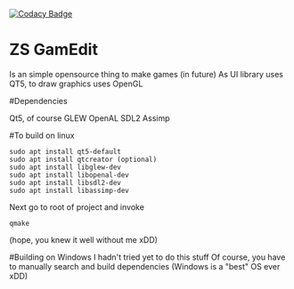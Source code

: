 [![Codacy Badge](https://api.codacy.com/project/badge/Grade/7922968d5a6642938c121868dbdad91b)](https://www.codacy.com/app/Cvostr/zsgamedit?utm_source=github.com&amp;utm_medium=referral&amp;utm_content=Cvostr/zsgamedit&amp;utm_campaign=Badge_Grade) 

# ZS GamEdit

Is an simple opensource thing to make games (in future)
As UI library uses QT5, to draw graphics uses OpenGL

#Dependencies

Qt5, of course
GLEW
OpenAL
SDL2
Assimp

#To build on linux
```
sudo apt install qt5-default
sudo apt install qtcreator (optional)
sudo apt install libglew-dev
sudo apt install libopenal-dev
sudo apt install libsdl2-dev
sudo apt install libassimp-dev
```
Next go to root of project and invoke
```
qmake
```
(hope, you knew it well without me xDD)

#Building on Windows
I hadn't tried yet to do this stuff
Of course, you have to manually search and build dependencies (Windows is a "best" OS ever xDD)
